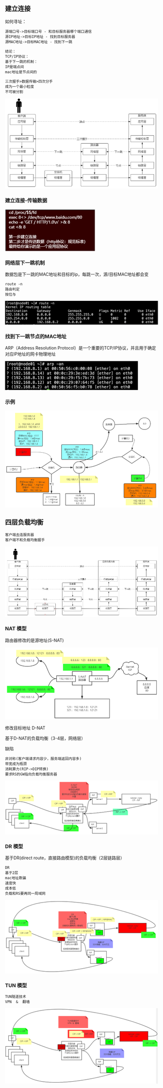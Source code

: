 ## 建立连接

如何寻址：
```text
源端口号->目标端口号 - 和目标服务器哪个端口通信
源IP地址->目标IP地址 - 找到目标服务器
源MAC地址->目标MAC地址 - 找到下一跳
```

```text
结论：
TCP/IP协议：
基于下一跳的机制：
IP是端点间
mac地址是节点间的
```

```text
三次握手>数据传输>四次分手
成为一个最小粒度
不可被分割
```

![](../images/连接建立.png)

### 建立连接-传输数据

![](../images/建立连接-传输数据.png)

### 网络层下一跳机制

数据包是下一跳的MAC地址和目标的ip，每跳一次，源/目标MAC地址都会变

```text
route -n
路由判定
按位与
```

![](../images/下一跳.png)

### 找到下一跳节点的MAC地址

ARP（Address Resolution Protocol）是一个重要的TCP/IP协议，并且用于确定对应IP地址的网卡物理地址

![](../images/mac.png)


### 示例

![](../images/访问示例.png)


## 四层负载均衡

```text
客户端去连服务器
客户端不和负载均衡握手

```
![](../images/4层负载均衡.png)


### NAT 模型

路由器修改的是源地址(S-NAT)

![](../images/S-NAT.png)


修改目标地址 D-NAT

基于D-NAT的负载均衡（3-4层，网络层）

缺陷
```text
非对称(客户端请求内容少，服务端返回内容多)
带宽成为瓶颈
消耗算力(RIP->DIP转换)
要求RS的GW指向负载均衡服务器
```
![](../images/D-NAT.png)

### DR 模型

基于DR(direct route，直接路由模型)的负载均衡（2层链路层）

```text
DR
基于2层
mac地址欺骗
速度快
成本低
负载和RS要再同一局域网
```
![](../images/DR.png)


### TUN 模型

```text
TUN隧道技术
VPN  &  翻墙
```

![](../images/TUN.png)
